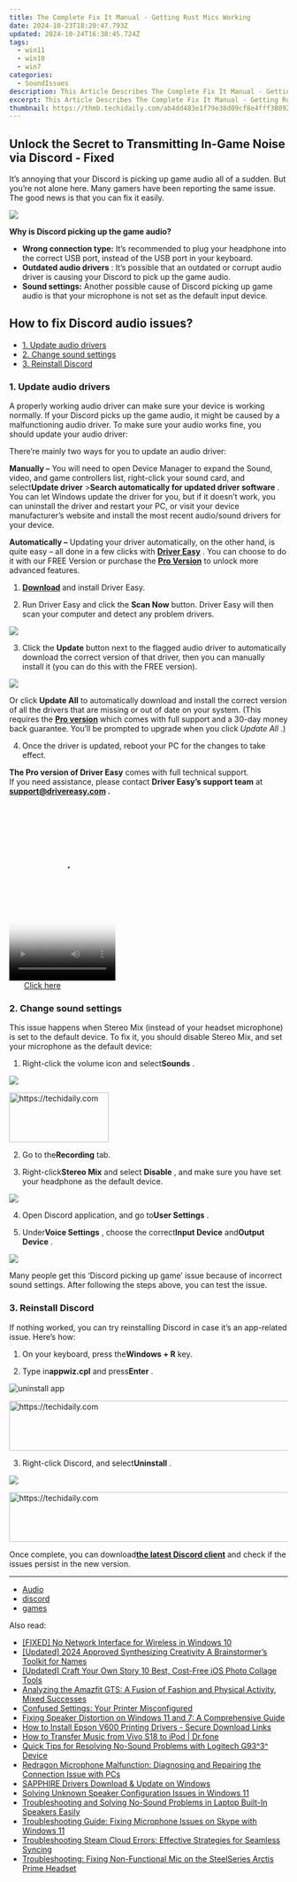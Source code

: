 ```yaml
---
title: The Complete Fix It Manual - Getting Rust Mics Working
date: 2024-10-23T18:20:47.793Z
updated: 2024-10-24T16:38:45.724Z
tags:
  - win11
  - win10
  - win7
categories:
  - SoundIssues
description: This Article Describes The Complete Fix It Manual - Getting Rust Mics Working
excerpt: This Article Describes The Complete Fix It Manual - Getting Rust Mics Working
thumbnail: https://thmb.techidaily.com/ab4dd483e1f79e38d09cf8e4fff380926562633e9bf3ddc744f9f9ddbc0ddf17.jpg
---
```


## Unlock the Secret to Transmitting In-Game Noise via Discord - Fixed

It’s annoying that your Discord is picking up game audio all of a sudden. But you’re not alone here. Many gamers have been reporting the same issue. The good news is that you can fix it easily.

![](https://images.drivereasy.com/wp-content/uploads/2021/05/discord-game-edited.jpg)

**Why is Discord picking up the game audio?**

* **Wrong connection type:** It’s recommended to plug your headphone into the correct USB port, instead of the USB port in your keyboard.
* **Outdated audio drivers** : It’s possible that an outdated or corrupt audio driver is causing your Discord to pick up the game audio.
* **Sound settings:** Another possible cause of Discord picking up game audio is that your microphone is not set as the default input device.

## How to fix Discord audio issues?

* [1. Update audio drivers](https://tools.techidaily.com/drivereasy/download/)
* [2. Change sound settings](https://tools.techidaily.com/drivereasy/download/)
* [3. Reinstall Discord](https://tools.techidaily.com/drivereasy/download/)

### 1\. Update audio drivers

 A properly working audio driver can make sure your device is working normally. If your Discord picks up the game audio, it might be caused by a malfunctioning audio driver. To make sure your audio works fine, you should update your audio driver:

There’re mainly two ways for you to update an audio driver:

**Manually –** You will need to open Device Manager to expand the Sound, video, and game controllers list, right-click your sound card, and select**Update driver** \>**Search automatically for updated driver software** . You can let Windows update the driver for you, but if it doesn’t work, you can uninstall the driver and restart your PC, or visit your device manufacturer’s website and install the most recent audio/sound drivers for your device.

**Automatically –** Updating your driver automatically, on the other hand, is quite easy – all done in a few clicks with **[Driver Easy](https://tools.techidaily.com/drivereasy/download/)**  . You can choose to do it with our FREE Version or purchase the **[Pro Version](https://tools.techidaily.com/drivereasy/download/)**  to unlock more advanced features.

 1) **[Download](https://tools.techidaily.com/drivereasy/download/) [](https://tools.techidaily.com/drivereasy/download/)**  and install Driver Easy.

 2) Run Driver Easy and click the **Scan Now** button. Driver Easy will then scan your computer and detect any problem drivers.

![](https://images.drivereasy.com/wp-content/uploads/2020/12/Scan-now-1.jpg)

 3) Click the **Update** button next to the flagged audio driver to automatically download the correct version of that driver, then you can manually install it (you can do this with the FREE version).

![](https://images.drivereasy.com/wp-content/uploads/2021/05/driver-1.jpeg)

 Or click **Update All** to automatically download and install the correct version of all the drivers that are missing or out of date on your system. (This requires the **[Pro version](https://tools.techidaily.com/drivereasy/download/)**  which comes with full support and a 30-day money back guarantee. You’ll be prompted to upgrade when you click _Update All_ .)

 4) Once the driver is updated, reboot your PC for the changes to take effect.

**The Pro version of Driver Easy** comes with full technical support.  
 If you need assistance, please contact **Driver Easy’s support team** at **[support@drivereasy.com](https://tools.techidaily.com/drivereasy/download/) .**

<!-- affiliate ads begin -->
<span id="1702748">
					<video width="192" height="320" style="cursor:pointer"
           poster="//a.impactradius-go.com/display-clicktoplayimage/1702748.png"
           onclick="if(!this.playClicked){this.play();this.setAttribute('controls',true);this.playClicked=true;}">
	   <source src="//a.impactradius-go.com/display-ad/18544-1702748">
	   <img src="//a.impactradius-go.com/display-clicktoplayimage/1702748.png" style="border: none; height: 100%; width: 100%; object-fit: contain">
	</video>
	<div style="width:120px;text-align:center"><a href="javascript:window.open(decodeURIComponent('https%3A%2F%2Ftwopages.pxf.io%2Fc%2F5597632%2F1702748%2F18544'), '_blank');void(0);">Click here</a></div>
</span>
<img height="0" width="0" src="https://imp.pxf.io/i/5597632/1702748/18544" style="position:absolute;visibility:hidden;" border="0" />
<!-- affiliate ads end -->

### 2\. Change sound settings

 This issue happens when Stereo Mix (instead of your headset microphone) is set to the default device. To fix it, you should disable Stereo Mix, and set your microphone as the default device:

 1) Right-click the volume icon and select**Sounds** .

![](https://images.drivereasy.com/wp-content/uploads/2021/01/sounds.jpg)

<!-- affiliate ads begin -->
<a href="https://aligracehair.sjv.io/c/5597632/2135367/19272" target="_top" id="2135367">
  <img src="//a.impactradius-go.com/display-ad/19272-2135367" border="0" alt="https://techidaily.com" width="180" height="90"/>
</a>
<img height="0" width="0" src="https://aligracehair.sjv.io/i/5597632/2135367/19272" style="position:absolute;visibility:hidden;" border="0" />
<!-- affiliate ads end -->

 2) Go to the**Recording** tab.

 3) Right-click**Stereo Mix** and select **Disable** , and make sure you have set your headphone as the default device.

![](https://images.drivereasy.com/wp-content/uploads/2021/05/disable.jpg)

 4) Open Discord application, and go to**User Settings** .

 5) Under**Voice Settings** , choose the correct**Input Device** and**Output Device** .

![](https://images.drivereasy.com/wp-content/uploads/2021/05/discord-settings-1200x320.png)

 Many people get this ‘Discord picking up game’ issue because of incorrect sound settings. After following the steps above, you can test the issue.

### 3\. Reinstall Discord

 If nothing worked, you can try reinstalling Discord in case it’s an app-related issue. Here’s how:

 1) On your keyboard, press the**Windows + R** key.

 2) Type in**appwiz.cpl** and press**Enter** .

![uninstall app](https://images.drivereasy.com/wp-content/uploads/2021/01/appwiz.cpl_.jpg)

<!-- affiliate ads begin -->
<a href="https://unicoeye.pxf.io/c/5597632/2134235/18498" target="_top" id="2134235">
  <img src="//a.impactradius-go.com/display-ad/18498-2134235" border="0" alt="https://techidaily.com" width="728" height="90"/>
</a>
<img height="0" width="0" src="https://unicoeye.pxf.io/i/5597632/2134235/18498" style="position:absolute;visibility:hidden;" border="0" />
<!-- affiliate ads end -->

 3) Right-click Discord, and select**Uninstall** .

![](https://images.drivereasy.com/wp-content/uploads/2019/12/uninstall-discord.jpg)

<!-- affiliate ads begin -->
<a href="https://dhgate.sjv.io/c/5597632/1172027/12108" target="_top" id="1172027">
  <img src="//a.impactradius-go.com/display-ad/12108-1172027" border="0" alt="https://techidaily.com" width="728" height="90"/>
</a>
<img height="0" width="0" src="https://dhgate.sjv.io/i/5597632/1172027/12108" style="position:absolute;visibility:hidden;" border="0" />
<!-- affiliate ads end -->

 Once complete, you can download[**the latest Discord client**](https://discord.com/brand-new) and check if the issues persist in the new version.

---

* [Audio](https://tools.techidaily.com/drivereasy/download/)
* [discord](https://tools.techidaily.com/drivereasy/download/)
* [games](https://tools.techidaily.com/drivereasy/download/)

<ins class="adsbygoogle"
     style="display:block"
     data-ad-format="autorelaxed"
     data-ad-client="ca-pub-7571918770474297"
     data-ad-slot="1223367746"></ins>

<ins class="adsbygoogle"
     style="display:block"
     data-ad-client="ca-pub-7571918770474297"
     data-ad-slot="8358498916"
     data-ad-format="auto"
     data-full-width-responsive="true"></ins>

<span class="atpl-alsoreadstyle">Also read:</span>
<div><ul>
<li><a href="https://network-issues.techidaily.com/fixed-no-network-interface-for-wireless-in-windows-10/"><u>[FIXED] No Network Interface for Wireless in Windows 10</u></a></li>
<li><a href="https://youtube-sure.techidaily.com/ed-2024-approved-synthesizing-creativity-a-brainstormers-toolkit-for-names/"><u>[Updated] 2024 Approved Synthesizing Creativity A Brainstormer’s Toolkit for Names</u></a></li>
<li><a href="https://extra-information.techidaily.com/updated-craft-your-own-story-10-best-cost-free-ios-photo-collage-tools/"><u>[Updated] Craft Your Own Story 10 Best, Cost-Free iOS Photo Collage Tools</u></a></li>
<li><a href="https://buynow-help.techidaily.com/analyzing-the-amazfit-gts-a-fusion-of-fashion-and-physical-activity-mixed-successes/"><u>Analyzing the Amazfit GTS: A Fusion of Fashion and Physical Activity, Mixed Successes</u></a></li>
<li><a href="https://printer-issues.techidaily.com/confused-settings-your-printer-misconfigured/"><u>Confused Settings: Your Printer Misconfigured</u></a></li>
<li><a href="https://sound-issues.techidaily.com/fixing-speaker-distortion-on-windows-11-and-7-a-comprehensive-guide/"><u>Fixing Speaker Distortion on Windows 11 and 7: A Comprehensive Guide</u></a></li>
<li><a href="https://hardware-updates.techidaily.com/how-to-install-epson-v600-printing-drivers-secure-download-links/"><u>How to Install Epson V600 Printing Drivers - Secure Download Links</u></a></li>
<li><a href="https://android-transfer.techidaily.com/how-to-transfer-music-from-vivo-s18-to-ipod-drfone-by-drfone-transfer-from-android-transfer-from-android/"><u>How to Transfer Music from Vivo S18 to iPod | Dr.fone</u></a></li>
<li><a href="https://sound-issues.techidaily.com/quick-tips-for-resolving-no-sound-problems-with-logitech-g933-device/"><u>Quick Tips for Resolving No-Sound Problems with Logitech G93^3^ Device</u></a></li>
<li><a href="https://sound-issues.techidaily.com/redragon-microphone-malfunction-diagnosing-and-repairing-the-connection-issue-with-pcs/"><u>Redragon Microphone Malfunction: Diagnosing and Repairing the Connection Issue with PCs</u></a></li>
<li><a href="https://hardware-help.techidaily.com/sapphire-drivers-download-and-update-on-windows/"><u>SAPPHIRE Drivers Download & Update on Windows</u></a></li>
<li><a href="https://sound-issues.techidaily.com/solving-unknown-speaker-configuration-issues-in-windows-11/"><u>Solving Unknown Speaker Configuration Issues in Windows 11</u></a></li>
<li><a href="https://sound-issues.techidaily.com/troubleshooting-and-solving-no-sound-problems-in-laptop-built-in-speakers-easily/"><u>Troubleshooting and Solving No-Sound Problems in Laptop Built-In Speakers Easily</u></a></li>
<li><a href="https://sound-issues.techidaily.com/troubleshooting-guide-fixing-microphone-issues-on-skype-with-windows-11/"><u>Troubleshooting Guide: Fixing Microphone Issues on Skype with Windows 11</u></a></li>
<li><a href="https://win-able.techidaily.com/troubleshooting-steam-cloud-errors-effective-strategies-for-seamless-syncing/"><u>Troubleshooting Steam Cloud Errors: Effective Strategies for Seamless Syncing</u></a></li>
<li><a href="https://sound-issues.techidaily.com/troubleshooting-fixing-non-functional-mic-on-the-steelseries-arctis-prime-headset/"><u>Troubleshooting: Fixing Non-Functional Mic on the SteelSeries Arctis Prime Headset</u></a></li>
</ul></div>

